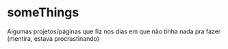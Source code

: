 # someThings
Algumas projetos/páginas que fiz nos dias em que não tinha nada pra fazer (mentira, estava procrastinando)
